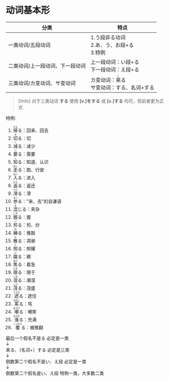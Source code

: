 # 动词基本形  

| 分类               | 特点                                              |
| ---------------- | ----------------------------------------------- |
| 一类动词/五段动词        | 1.う段非る动词<br>2.あ、う、お段+る<br>3.特例                  |
| 二类动词/上一段动词、下一段动词 | 上一段动词：い段+る<br>下一段动词：え段+る                        |
| 三类动词/カ变动词、サ变动词   | カ变动词：<ruby>来<rt>く</rt>る</ruby><br>サ变动词：する、名词+する |
> [!info] 对于三类动词 **する**
> 使用 **[v.]をする** 或 **[v.]する** 均可，但前者更为正式


特例:  

1. <ruby>帰<rt>かえ</rt>る</ruby>：回来、回去
2. <ruby>切<rt>き</rt></ruby>る：切
3. <ruby>減<rt>へ</rt></ruby>る：减少
4. <ruby>要<rt>い</rt></ruby>る：需要  
5. <ruby>知<rt>し</rt></ruby>る：知道、认识
6. <ruby>走<rt>はし</rt></ruby>る：跑、行驶
7. <ruby>入<rt>はい</rt></ruby>る：进入
8. <ruby>返<rt>かえ</rt></ruby>る：返还
9. <ruby>滑<rt>すべ</rt></ruby>る：滑
10. <ruby>参<rt>まい</rt></ruby>る："来、去"的自谦语
11. <ruby>混<rt>ま</rt></rt>じる</ruby>：夹杂
12. <ruby>握<rt>にぎ</rt></ruby>る：握
13. <ruby>煎<rt>い</rt></ruby>る：煎、炒
14. <ruby>練<rt>ね</rt></ruby>る：推敲
15. <ruby>散<rt>ち</rt></ruby>る：凋谢  
16. <ruby>照<rt>て</rt></ruby>る：照耀
17. <ruby>蹴<rt>け</rt></ruby>る：踢
18. <ruby>焦<rt>あせ</rt></ruby>る：着急
19. <ruby>限<rt>かぎ</rt></ruby>る：限于
20. <ruby>湿<rt>しめ</rt></ruby>る：潮湿
21. <ruby>茂<rt>しげ</rt></ruby>る：茂盛
22. <ruby>遮<rt>さえぎ</rt></ruby>る：遮住
23. <ruby>罵<rt>ののし</rt></ruby>る：骂
24. <ruby>嘲<rt>あざけ</rt></ruby>る：嘲笑  
25. <ruby>漲<rt>みなぎ</rt></ruby>る：充满
26. <ruby>覆<rt>くつがえ</rt></ruby>る：被推翻

最后一个假名不是る  必定是一类  
    ↓  
来る、（名词+）する 必定是三类  
    ↓  
倒数第二个假名不是い、え段 必定是一类  
    ↓  
倒数第二个假名是い、え段 特例一类，大多数二类  